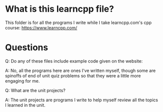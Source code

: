 # What is this learncpp file?
This folder is for all the programs I write while I take learncpp.com's cpp course: https://www.learncpp.com/


# Questions
Q: Do any of these files include example code given on the website:

A: No, all the programs here are ones I've written myself, though some are spinoffs of end of unit quiz problems so that they were a little more engaging for me.

Q: What are the unit projects?

A: The unit projects are programs I write to help myself review all the topics I learned in the unit. 
